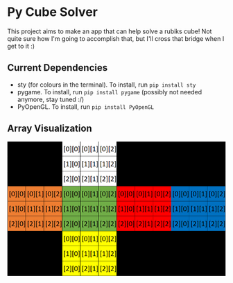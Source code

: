 # Py Cube Solver
This project aims to make an app that can help solve a rubiks cube! Not quite sure how I'm going to accomplish that, but I'll cross that bridge when I get to it :)
## Current Dependencies
- sty (for colours in the terminal). To install, run `pip install sty`
- pygame. To install, run `pip install pygame` (possibly not needed anymore, stay tuned :/)
- PyOpenGL. To install, run `pip install PyOpenGL`
## Array Visualization
![Visualization of the cube's arrays](docs/array-vis.png)
